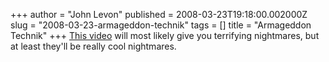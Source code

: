 +++
author = "John Levon"
published = 2008-03-23T19:18:00.002000Z
slug = "2008-03-23-armageddon-technik"
tags = []
title = "Armageddon Technik"
+++
[This video](http://www.youtube.com/watch?v=W1czBcnX1Ww) will most
likely give you terrifying nightmares, but at least they'll be really
cool nightmares.
